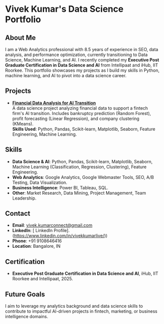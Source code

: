 # Vivek Kumar's Data Science Portfolio

## About Me
I am a Web Analytics professional with 8.5 years of experience in SEO, data analysis, and performance optimization, currently transitioning to Data Science, Machine Learning, and AI. I recently completed my **Executive Post Graduate Certification in Data Science and AI** from Intellipaat and iHub, IIT Roorkee. This portfolio showcases my projects as I build my skills in Python, machine learning, and AI to pivot into a data science career.

## Projects
- **[Financial Data Analysis for AI Transition](https://github.com/Vivekkumar-ds/financial-data-analysis)**  
  A data science project analyzing financial data to support a fintech firm's AI transition. Includes bankruptcy prediction (Random Forest), profit forecasting (Linear Regression), and company clustering (KMeans).  
  **Skills Used**: Python, Pandas, Scikit-learn, Matplotlib, Seaborn, Feature Engineering, Machine Learning.

## Skills
- **Data Science & AI**: Python, Pandas, Scikit-learn, Matplotlib, Seaborn, Machine Learning (Classification, Regression, Clustering), Feature Engineering.
- **Web Analytics**: Google Analytics, Google Webmaster Tools, SEO, A/B Testing, Data Visualization.
- **Business Intelligence**: Power BI, Tableau, SQL.
- **Other**: Market Research, Data Mining, Project Management, Team Leadership.

## Contact
- **Email**: [vivek.kumarconnect@gmail.com](mailto:vivek.kumarconnect@gmail.com)
- **LinkedIn**: [ LinkedIn Profile].(https://www.linkedin.com/in/vivekkumarlive/))
- **Phone**: +91 9108646416
- **Location**: Bangalore, IN

## Certification
- **Executive Post Graduate Certification in Data Science and AI**, iHub, IIT Roorkee and Intellipaat, 2025.

## Future Goals
I aim to leverage my analytics background and data science skills to contribute to impactful AI-driven projects in fintech, marketing, or business intelligence domains.
